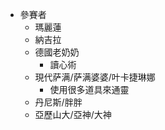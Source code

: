 * 參賽者
    * 瑪麗蓮
    * 納吉拉
    + 德國老奶奶
        + 讀心術
    + 現代萨满/萨满婆婆/叶卡捷琳娜
        + 使用很多道具來通靈
    + 丹尼斯/胖胖
    + 亞歷山大/亞神/大神
    
    